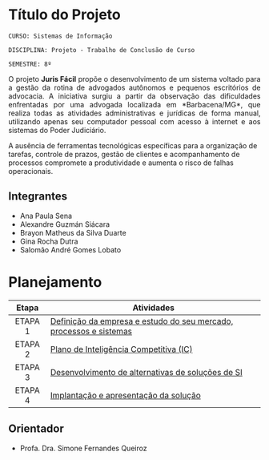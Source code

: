 # Título do Projeto

`CURSO: Sistemas de Informação`

`DISCIPLINA: Projeto - Trabalho de Conclusão de Curso`

`SEMESTRE: 8º`

<p align="justify">
O projeto <strong>Juris Fácil</strong> propõe o desenvolvimento de um sistema voltado para a gestão da rotina de advogados autônomos e pequenos escritórios de advocacia. A iniciativa surgiu a partir da observação das dificuldades enfrentadas por uma advogada localizada em *Barbacena/MG*, que realiza todas as atividades administrativas e jurídicas de forma manual, utilizando apenas seu computador pessoal com acesso à internet e aos sistemas do Poder Judiciário.

A ausência de ferramentas tecnológicas específicas para a organização de tarefas, controle de prazos, gestão de clientes e acompanhamento de processos compromete a produtividade e aumenta o risco de falhas operacionais.</p>


## Integrantes

* Ana Paula Sena
* Alexandre Guzmán Siácara
* Brayon Matheus da Silva Duarte
* Gina Rocha Dutra
* Salomão André Gomes Lobato

# Planejamento

| Etapa         | Atividades |
|  :----:   | ----------- |
| ETAPA 1         |[Definição da empresa e estudo do seu mercado, processos e sistemas](docs/etapas/etapa1.md) <br> |
| ETAPA 2         |[Plano de Inteligência Competitiva (IC)](docs/etapas/etapa2.md) <br> |
| ETAPA 3         |[Desenvolvimento de alternativas de soluções de SI](docs/etapas/etapa3.md) |
| ETAPA 4        |[Implantação e apresentação da solução](docs/implantação-apresentacao.md) <br>  |


## Orientador

* Profa. Dra. Simone Fernandes Queiroz

